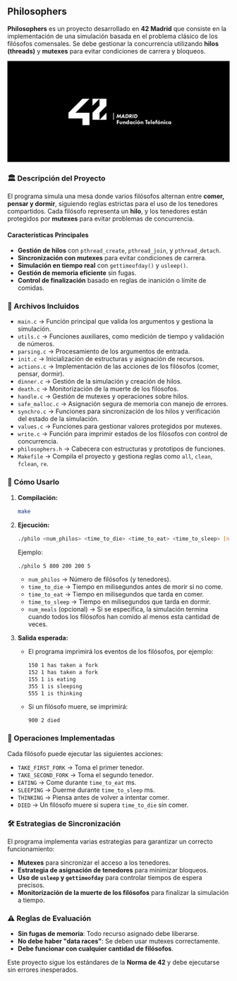 ## Philosophers

**Philosophers** es un proyecto desarrollado en **42 Madrid** que consiste en la implementación de una simulación basada en el problema clásico de los filósofos comensales. Se debe gestionar la concurrencia utilizando **hilos (threads)** y **mutexes** para evitar condiciones de carrera y bloqueos.

![Logo 42 Madrid](42-Madrid.jpeg)

### 🏛️ Descripción del Proyecto

El programa simula una mesa donde varios filósofos alternan entre **comer, pensar y dormir**, siguiendo reglas estrictas para el uso de los tenedores compartidos. Cada filósofo representa un **hilo**, y los tenedores están protegidos por **mutexes** para evitar problemas de concurrencia.

#### Características Principales

- **Gestión de hilos** con `pthread_create`, `pthread_join`, y `pthread_detach`.
- **Sincronización con mutexes** para evitar condiciones de carrera.
- **Simulación en tiempo real** con `gettimeofday()` y `usleep()`.
- **Gestión de memoria eficiente** sin fugas.
- **Control de finalización** basado en reglas de inanición o límite de comidas.

### 📁 Archivos Incluidos

- `main.c` → Función principal que valida los argumentos y gestiona la simulación.
- `utils.c` → Funciones auxiliares, como medición de tiempo y validación de números.
- `parsing.c` → Procesamiento de los argumentos de entrada.
- `init.c` → Inicialización de estructuras y asignación de recursos.
- `actions.c` → Implementación de las acciones de los filósofos (comer, pensar, dormir).
- `dinner.c` → Gestión de la simulación y creación de hilos.
- `death.c` → Monitorización de la muerte de los filósofos.
- `handle.c` → Gestión de mutexes y operaciones sobre hilos.
- `safe_malloc.c` → Asignación segura de memoria con manejo de errores.
- `synchro.c` → Funciones para sincronización de los hilos y verificación del estado de la simulación.
- `values.c` → Funciones para gestionar valores protegidos por mutexes.
- `write.c` → Función para imprimir estados de los filósofos con control de concurrencia.
- `philosophers.h` → Cabecera con estructuras y prototipos de funciones.
- `Makefile` → Compila el proyecto y gestiona reglas como `all`, `clean`, `fclean`, `re`.

### 🚀 Cómo Usarlo

1. **Compilación:**
   ```bash
   make
   ```

2. **Ejecución:**
   ```bash
   ./philo <num_philos> <time_to_die> <time_to_eat> <time_to_sleep> [num_meals]
   ```
   Ejemplo:
   ```bash
   ./philo 5 800 200 200 5
   ```
   - `num_philos` → Número de filósofos (y tenedores).
   - `time_to_die` → Tiempo en milisegundos antes de morir si no come.
   - `time_to_eat` → Tiempo en milisegundos que tarda en comer.
   - `time_to_sleep` → Tiempo en milisegundos que tarda en dormir.
   - `num_meals` (opcional) → Si se especifica, la simulación termina cuando todos los filósofos han comido al menos esta cantidad de veces.

3. **Salida esperada:**
   - El programa imprimirá los eventos de los filósofos, por ejemplo:
     ```plaintext
     150 1 has taken a fork
     152 1 has taken a fork
     155 1 is eating
     355 1 is sleeping
     555 1 is thinking
     ```
   - Si un filósofo muere, se imprimirá:
     ```plaintext
     900 2 died
     ```

### 🔧 Operaciones Implementadas

Cada filósofo puede ejecutar las siguientes acciones:

- `TAKE_FIRST_FORK` → Toma el primer tenedor.
- `TAKE_SECOND_FORK` → Toma el segundo tenedor.
- `EATING` → Come durante `time_to_eat` ms.
- `SLEEPING` → Duerme durante `time_to_sleep` ms.
- `THINKING` → Piensa antes de volver a intentar comer.
- `DIED` → Un filósofo muere si supera `time_to_die` sin comer.

### 🛠️ Estrategias de Sincronización

El programa implementa varias estrategias para garantizar un correcto funcionamiento:

- **Mutexes** para sincronizar el acceso a los tenedores.
- **Estrategia de asignación de tenedores** para minimizar bloqueos.
- **Uso de `usleep` y `gettimeofday`** para controlar tiempos de espera precisos.
- **Monitorización de la muerte de los filósofos** para finalizar la simulación a tiempo.

### ⚠️ Reglas de Evaluación

- **Sin fugas de memoria**: Todo recurso asignado debe liberarse.
- **No debe haber "data races"**: Se deben usar mutexes correctamente.
- **Debe funcionar con cualquier cantidad de filósofos**.

Este proyecto sigue los estándares de la **Norma de 42** y debe ejecutarse sin errores inesperados.
